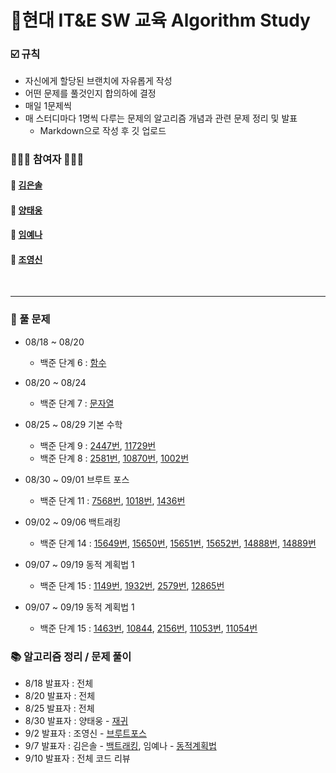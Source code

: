 # __💪현대 IT&E SW 교육 Algorithm Study__


### __☑️ 규칙__
* 자신에게 할당된 브랜치에 자유롭게 작성
* 어떤 문제를 풀것인지 합의하에 결정
* 매일 1문제씩 
* 매 스터디마다 1명씩 다루는 문제의 알고리즘 개념과 관련 문제 정리 및 발표
  * Markdown으로 작성 후 깃 업로드

### __👨🏻‍💻 참여자 👩🏻‍💻__
#### 👩 [김은솔](https://github.com/hongsam123)
#### 👨 [양태웅](https://github.com/woongity)
#### 👩 [임예나](https://github.com/dpsk331)
#### 👨 [조영신](https://github.com/blossom4)

<br>

---

### __📝 풀 문제__
* 08/18 ~ 08/20 
  * 백준 단계 6 : [함수](https://www.acmicpc.net/step/5)
* 08/20 ~ 08/24 
  * 백준 단계 7 : [문자열](https://www.acmicpc.net/step/7)
* 08/25 ~ 08/29 기본 수학
  * 백준 단계 9 : [2447번](https://www.acmicpc.net/problem/2447), [11729번](https://www.acmicpc.net/problem/11729)
  * 백준 단계 8 : [2581번](https://www.acmicpc.net/problem/2581), [10870번](https://www.acmicpc.net/problem/10870), [1002번](https://www.acmicpc.net/problem/1002)
* 08/30 ~ 09/01 브루트 포스
  * 백준 단계 11 : [7568번](https://www.acmicpc.net/problem/7568), [1018번](https://www.acmicpc.net/problem/1018), [1436번](https://www.acmicpc.net/problem/1436) 
* 09/02 ~ 09/06 백트래킹
  * 백준 단계 14 : [15649번](https://www.acmicpc.net/problem/15649), [15650번](https://www.acmicpc.net/problem/15650), [15651번](https://www.acmicpc.net/problem/15651), [15652번](https://www.acmicpc.net/problem/15652), [14888번](https://www.acmicpc.net/problem/14888), [14889번](https://www.acmicpc.net/problem/14889)
* 09/07 ~ 09/19 동적 계획법 1
  * 백준 단계 15 : [1149번](https://www.acmicpc.net/problem/1149), [1932번](https://www.acmicpc.net/problem/1932), [2579번](https://www.acmicpc.net/problem/2579), [12865번](https://www.acmicpc.net/problem/12865)     

* 09/07 ~ 09/19 동적 계획법 1
  * 백준 단계 15 : [1463번](https://www.acmicpc.net/problem/1463), [10844](https://www.acmicpc.net/problem/10844), [2156번](https://www.acmicpc.net/problem/2156), [11053번](https://www.acmicpc.net/problem/11053), [11054번](https://www.acmicpc.net/problem/11054)

### __📚 알고리즘 정리 / 문제 풀이__
* 8/18 발표자 : 전체
* 8/20 발표자 : 전체
* 8/25 발표자 : 전체
* 8/30 발표자 : 양태웅 - [재귀](recursion/recursion.md)
* 9/2 발표자 : 조영신 - [브루트포스](brute_force/brute_force.md)
* 9/7 발표자 : 김은솔 - [백트래킹](backtracking/backtracking.md), 임예나 - [동적계획법](https://imyena.tistory.com/37)
* 9/10 발표자 : 전체 코드 리뷰
